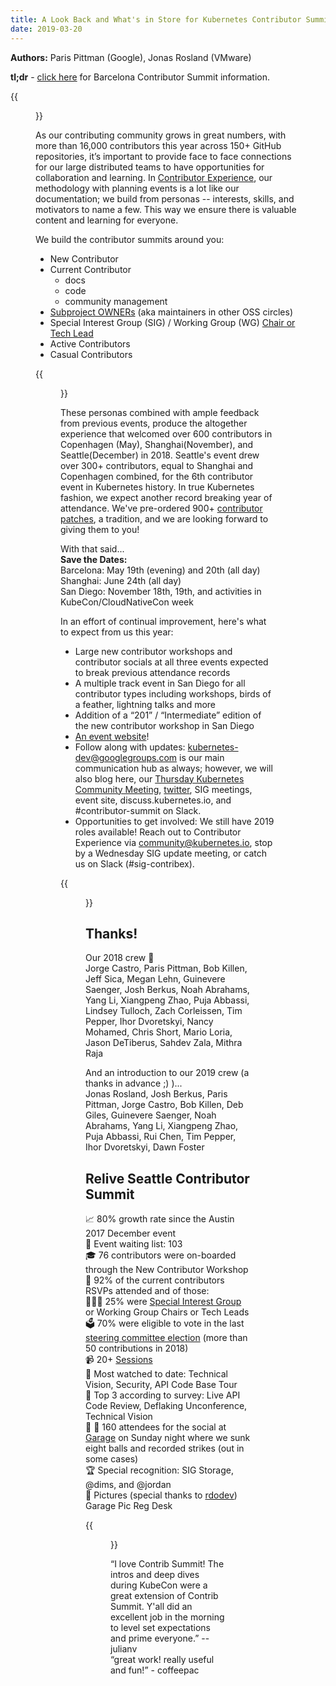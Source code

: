 ```yaml
---
title: A Look Back and What's in Store for Kubernetes Contributor Summits
date: 2019-03-20
---
```


**Authors:**
Paris Pittman (Google), Jonas Rosland (VMware)

**tl;dr** - [click here] for Barcelona Contributor Summit information.

{{<figure width="600" src="/images/blog/2019-03-14-A-Look-Back-And-Whats-In-Store-For-Kubernetes-Contributor-Summits/celebrationsig.jpg" caption="Seattle Contributor Summit">}}

As our contributing community grows in great numbers, with more than 16,000 contributors this year across 150+ GitHub repositories, it’s important to provide face to face connections for our large distributed teams to have opportunities for collaboration and learning. In [Contributor Experience], our methodology with planning events is a lot like our documentation; we build from personas -- interests, skills, and motivators to name a few. This way we ensure there is valuable content and learning for everyone.

We build the contributor summits around you:

* New Contributor
* Current Contributor
  * docs
  * code
  * community management
* [Subproject OWNERs] (aka maintainers in other OSS circles)
* Special Interest Group (SIG) / Working Group (WG) [Chair or Tech Lead]
* Active Contributors
* Casual Contributors

{{<figure width="600" src="/images/blog/2019-03-14-A-Look-Back-And-Whats-In-Store-For-Kubernetes-Contributor-Summits/newcontrib.jpg" caption="New Contributor Workshop">}}

These personas combined with ample feedback from previous events, produce the   altogether experience that welcomed over 600 contributors in Copenhagen (May), Shanghai(November), and Seattle(December) in 2018. Seattle's event drew over 300+ contributors, equal to Shanghai and Copenhagen combined, for the 6th contributor event in Kubernetes history. In true Kubernetes fashion, we expect another record breaking year of attendance. We've pre-ordered 900+ [contributor patches], a tradition, and we are   looking forward to giving them to you!

With that said...  
**Save the Dates:**  
Barcelona: May 19th (evening) and 20th (all day)  
Shanghai: June 24th (all day)  
San Diego: November 18th, 19th, and activities in KubeCon/CloudNativeCon week

In an effort of continual improvement, here's what to expect from us this year:  

* Large new contributor workshops and contributor socials at all three events expected to break previous attendance records
* A multiple track event in San Diego for all contributor types including workshops, birds of a feather, lightning talks and more
* Addition of a “201” / “Intermediate” edition of the new contributor workshop in San Diego
* [An event website]!
* Follow along with updates: kubernetes-dev@googlegroups.com is our main communication hub as always; however, we will also blog here, our [Thursday Kubernetes Community Meeting], [twitter], SIG meetings, event site, discuss.kubernetes.io, and #contributor-summit on Slack.
* Opportunities to get involved: We still have 2019 roles available!
Reach out to Contributor Experience via community@kubernetes.io, stop by a Wednesday SIG update meeting, or catch us on Slack (#sig-contribex).  

{{<figure width="600" src="/images/blog/2019-03-14-A-Look-Back-And-Whats-In-Store-For-Kubernetes-Contributor-Summits/unconference.jpg" caption="Unconference voting">}}

## Thanks!

Our 2018 crew 🥁  
Jorge Castro, Paris Pittman, Bob Killen, Jeff Sica, Megan Lehn, Guinevere Saenger, Josh Berkus, Noah Abrahams, Yang Li, Xiangpeng Zhao, Puja Abbassi, Lindsey Tulloch, Zach Corleissen, Tim Pepper, Ihor Dvoretskyi, Nancy Mohamed, Chris Short, Mario Loria, Jason DeTiberus, Sahdev Zala, Mithra Raja

And an introduction to our 2019 crew (a thanks in advance ;) )...  
Jonas Rosland, Josh Berkus, Paris Pittman, Jorge Castro, Bob Killen, Deb Giles, Guinevere Saenger, Noah Abrahams, Yang Li, Xiangpeng Zhao, Puja Abbassi, Rui Chen, Tim Pepper, Ihor Dvoretskyi, Dawn Foster  


## Relive Seattle Contributor Summit 

📈 80% growth rate since the Austin 2017 December event  
📜 Event waiting list: 103  
🎓 76 contributors were on-boarded through the New Contributor Workshop  
🎉 92% of the current contributors RSVPs attended and of those:  
👩🏻‍🚒 25% were [Special Interest Group] or Working Group Chairs or Tech Leads  
🗳 70% were eligible to vote in the last [steering committee election] (more than 50 contributions in 2018)   
📹 20+ [Sessions]  
👀 Most watched to date: Technical Vision, Security, API Code Base Tour  
🌟 Top 3 according to survey: Live API Code Review, Deflaking Unconference, Technical Vision  
🎱 🎳 160 attendees for the social at [Garage] on Sunday night where we sunk eight balls and recorded strikes (out in some cases)  
🏆 Special recognition: SIG Storage, @dims, and @jordan  
📸 Pictures (special thanks to [rdodev])
Garage Pic
Reg Desk

{{<figure width="600" src="/images/blog/2019-03-14-A-Look-Back-And-Whats-In-Store-For-Kubernetes-Contributor-Summits/grouppicseatle.JPG" caption="Some of the group in Seattle">}}

“I love Contrib Summit! The intros and deep dives during KubeCon were a great extension of Contrib Summit. Y'all did an excellent job in the morning to level set expectations and prime everyone.” -- julianv    
“great work! really useful and fun!” - coffeepac

[click here]: https://events.linuxfoundation.org/events/contributor-summit-europe-2019/
[Contributor Experience]: https://github.com/kubernetes/community/tree/master/sig-contributor-experience
[Subproject OWNERs]: https://github.com/kubernetes/community/blob/master/community-membership.md
[Chair or Tech Lead]: https://github.com/kubernetes/community/blob/master/committee-steering/governance/sig-governance.md
[contributor patches]: https://store.cncf.io/collections/kubernetes/products/copy-of-kubernetes-decal
[An event website]: https://events.linuxfoundation.org/events/contributor-summit-europe-2019/
[Thursday Kubernetes Community Meeting]: https://github.com/kubernetes/community/blob/master/events/community-meeting.md
[twitter]: https://twitter.com/kubernetesio
[Special Interest Group]: https://github.com/kubernetes/community/blob/master/sig-list.md
[steering committee election]: https://github.com/kubernetes/steering/blob/master/elections.md
[Sessions]: https://www.youtube.com/playlist?list=PL69nYSiGNLP0kaZWKZc9KizriafE4pzh0
[Garage]: https://www.garagebilliards.com/
[rdodev]: https://github.com/rdodev
